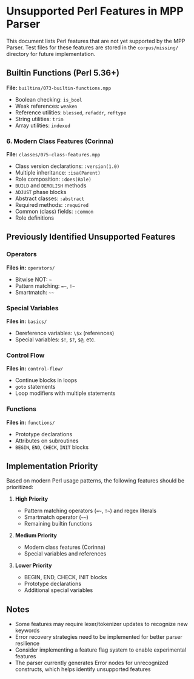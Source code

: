 # Unsupported Perl Features in MPP Parser

This document lists Perl features that are not yet supported by the MPP Parser. Test files for these features are stored in the `corpus/missing/` directory for future implementation.

## Builtin Functions (Perl 5.36+)
**File:** `builtins/073-builtin-functions.mpp`
- Boolean checking: `is_bool`
- Weak references: `weaken`
- Reference utilities: `blessed`, `refaddr`, `reftype`
- String utilities: `trim`
- Array utilities: `indexed`

### 6. Modern Class Features (Corinna)
**File:** `classes/075-class-features.mpp`
- Class version declarations: `:version(1.0)`
- Multiple inheritance: `:isa(Parent)`
- Role composition: `:does(Role)`
- `BUILD` and `DEMOLISH` methods
- `ADJUST` phase blocks
- Abstract classes: `:abstract`
- Required methods: `:required`
- Common (class) fields: `:common`
- Role definitions

## Previously Identified Unsupported Features

### Operators
**Files in:** `operators/`
- Bitwise NOT: `~`
- Pattern matching: `=~`, `!~`
- Smartmatch: `~~`

### Special Variables
**Files in:** `basics/`
- Dereference variables: `\$x` (references)
- Special variables: `$!`, `$?`, `$@`, etc.

### Control Flow
**Files in:** `control-flow/`
- Continue blocks in loops
- `goto` statements
- Loop modifiers with multiple statements

### Functions
**Files in:** `functions/`
- Prototype declarations
- Attributes on subroutines
- `BEGIN`, `END`, `CHECK`, `INIT` blocks

## Implementation Priority

Based on modern Perl usage patterns, the following features should be prioritized:

1. **High Priority**
   - Pattern matching operators (`=~`, `!~`) and regex literals
   - Smartmatch operator (`~~`)
   - Remaining builtin functions

2. **Medium Priority**
   - Modern class features (Corinna)
   - Special variables and references

3. **Lower Priority**
   - BEGIN, END, CHECK, INIT blocks
   - Prototype declarations
   - Additional special variables

## Notes

- Some features may require lexer/tokenizer updates to recognize new keywords
- Error recovery strategies need to be implemented for better parser resilience
- Consider implementing a feature flag system to enable experimental features
- The parser currently generates Error nodes for unrecognized constructs, which helps identify unsupported features